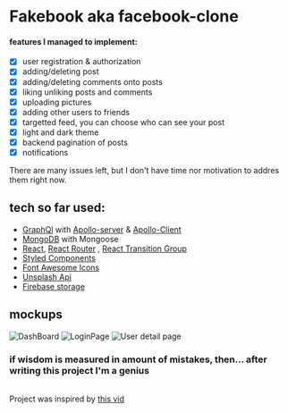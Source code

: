 
# Fakebook aka facebook-clone

#### features I managed to implement:
  - [x] user registration & authorization
  - [x] adding/deleting post
  - [x] adding/deleting comments onto posts
  - [x] liking unliking posts and comments
  - [x] uploading pictures
  - [x] adding other users to friends
  - [x] targetted feed, you can choose who can see your post
  - [x] light and dark theme
  - [x] backend pagination of posts
  - [x] notifications
  
There are many issues left, but I don't have time nor motivation to addres them right now.
  
## tech so far used:
* [GraphQl](https://graphql.org/) with [Apollo-server](https://www.apollographql.com/docs/apollo-server/) & [Apollo-Client](https://www.apollographql.com/docs/react/)
* [MongoDB](https://www.mongodb.com/) with Mongoose
* [React](https://en.reactjs.org/), [React Router](https://reactrouter.com/) , [React Transition Group](http://reactcommunity.org/react-transition-group/)
* [Styled Components](https://styled-components.com/)
* [Font Awesome Icons](https://fontawesome.com/)
* [Unsplash Api](https://unsplash.com/)
* [Firebase storage](https://firebase.google.com/docs/storage)

## mockups
![DashBoard](https://user-images.githubusercontent.com/46058997/98292438-ff1f2800-1fac-11eb-9228-25f58f434b87.png)
![LoginPage](https://user-images.githubusercontent.com/46058997/98442023-72867e00-2102-11eb-9a7b-8b39859dc1c6.png)
![User detail page](https://user-images.githubusercontent.com/46058997/99118583-1b981180-25f8-11eb-8136-69ca38facef4.png)

### if wisdom is measured in amount of mistakes, then... after writing this project I'm a genius 

######
Project was inspired by [this vid](https://www.youtube.com/watch?v=n1mdAPFq2Os&list=PLQ6_tJw-XJx3k25CWH3BKeWj48n7ExZFM&index=1&t=5759s)

